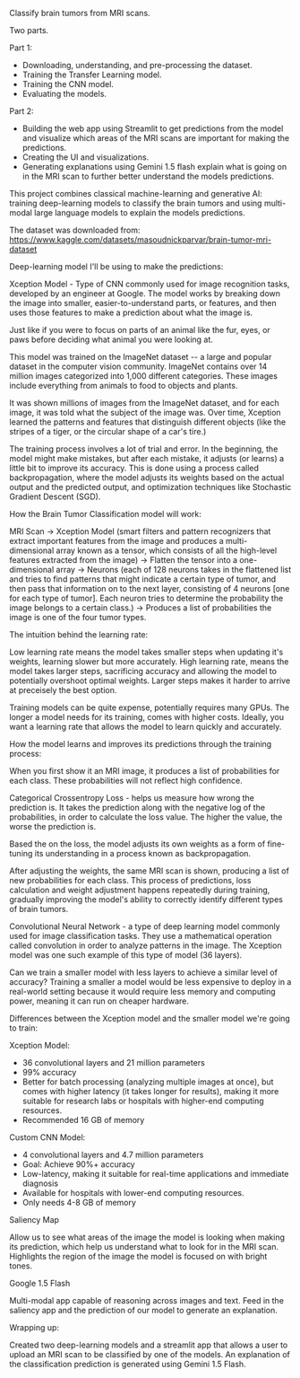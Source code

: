 Classify brain tumors from MRI scans.

Two parts.

Part 1:

- Downloading, understanding, and pre-processing the dataset.
- Training the Transfer Learning model.
- Training the CNN model.
- Evaluating the models.

Part 2:

- Building the web app using Streamlit to get predictions from the model
  and visualize which areas of the MRI scans are important for making the predictions.
- Creating the UI and visualizations.
- Generating explanations using Gemini 1.5 flash explain what is going on in the
  MRI scan to further better understand the models predictions.

This project combines classical machine-learning and generative AI:
training deep-learning models to classify the brain tumors and using multi-modal
large language models to explain the models predictions.

The dataset was downloaded from:
https://www.kaggle.com/datasets/masoudnickparvar/brain-tumor-mri-dataset

Deep-learning model I'll be using to make the predictions:

Xception Model - Type of CNN commonly used for image recognition tasks, developed by
an engineer at Google. The model works by breaking down the image into smaller,
easier-to-understand parts, or features, and then uses those features to make a
prediction about what the image is.

Just like if you were to focus on parts of an animal like the fur, eyes, or paws
before deciding what animal you were looking at.

This model was trained on the ImageNet dataset -- a large and popular dataset in the
computer vision community. ImageNet contains over 14 million images categorized
into 1,000 different categories. These images include everything from animals to
food to objects and plants.

It was shown millions of images from the ImageNet dataset, and for each image, it
was told what the subject of the image was. Over time, Xception learned the patterns
and features that distinguish different objects (like the stripes of a tiger, or
the circular shape of a car's tire.)

The training process involves a lot of trial and error. In the beginning, the model
might make mistakes, but after each mistake, it adjusts (or learns) a little bit to
improve its accuracy. This is done using a process called backpropagation, where the
model adjusts its weights based on the actual output and the predicted output, and
optimization techniques like Stochastic Gradient Descent (SGD).

How the Brain Tumor Classification model will work:

MRI Scan -> Xception Model (smart filters and pattern recognizers that extract
important features from the image and produces a multi-dimensional array known as
a tensor, which consists of all the high-level features extracted from the
image) -> Flatten the tensor into a one-dimensional array -> Neurons (each of 128
neurons takes in the flattened list and tries to find patterns that might indicate
a certain type of tumor, and then pass that information on to the next layer,
consisting of 4 neurons [one for each type of tumor]. Each neuron tries to determine
the probability the image belongs to a certain class.) -> Produces a list of
probabilities the image is one of the four tumor types.

The intuition behind the learning rate:

Low learning rate means the model takes smaller steps when updating it's weights,
learning slower but more accurately. High learning rate, means the model takes
larger steps, sacrificing accuracy and allowing the model to potentially overshoot
optimal weights. Larger steps makes it harder to arrive at preceisely the best
option.

Training models can be quite expense, potentially requires many GPUs. The longer a
model needs for its training, comes with higher costs. Ideally, you want a learning
rate that allows the model to learn quickly and accurately.

How the model learns and improves its predictions through the training process:

When you first show it an MRI image, it produces a list of probabilities for each
class. These probabilities will not reflect high confidence.

Categorical Crossentropy Loss - helps us measure how wrong the prediction is. It
takes the prediction along with the negative log of the probabilities, in order to
calculate the loss value. The higher the value, the worse the prediction is.

Based the on the loss, the model adjusts its own weights as a form of fine-tuning
its understanding in a process known as backpropagation.

After adjusting the weights, the same MRI scan is shown, producing a list of new
probabilities for each class. This process of predictions, loss calculation and
weight adjustment happens repeatedly during training, gradually improving the
model's ability to correctly identify different types of brain tumors.

Convolutional Neural Network - a type of deep learning model commonly used for
image classification tasks. They use a mathematical operation called convolution
in order to analyze patterns in the image. The Xception model was one such example of this type of model (36 layers).

Can we train a smaller model with less layers to achieve a similar level of accuracy?
Training a smaller a model would be less expensive to deploy in a real-world setting
because it would require less memory and computing power, meaning it can run on cheaper hardware.

Differences between the Xception model and the smaller model we're going to train:

Xception Model:

- 36 convolutional layers and 21 million parameters
- 99% accuracy
- Better for batch processing (analyzing multiple images at once), but comes with
  higher latency (it takes longer for results), making it more suitable for research
  labs or hospitals with higher-end computing resources.
- Recommended 16 GB of memory

Custom CNN Model:

- 4 convolutional layers and 4.7 million parameters
- Goal: Achieve 90%+ accuracy
- Low-latency, making it suitable for real-time applications and immediate diagnosis
- Available for hospitals with lower-end computing resources.
- Only needs 4-8 GB of memory

Saliency Map

Allow us to see what areas of the image the model is looking when making its prediction, which help us understand what to look for in the MRI scan.
Highlights the region of the image the model is focused on with bright tones.

Google 1.5 Flash

Multi-modal app capable of reasoning across images and text.
Feed in the saliency app and the prediction of our model to generate an explanation.

Wrapping up:

Created two deep-learning models and a streamlit app that allows a user to upload an
MRI scan to be classified by one of the models. An explanation of the classification
prediction is generated using Gemini 1.5 Flash.

